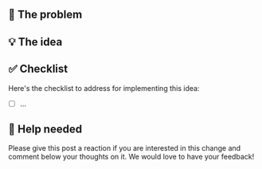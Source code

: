 ## 🤔 The problem

## 💡 The idea

## ✅ Checklist

Here's the checklist to address for implementing this idea:

- [ ] ...

## 🙏 Help needed

Please give this post a reaction if you are interested in this change and
comment below your thoughts on it.
We would love to have your feedback!
